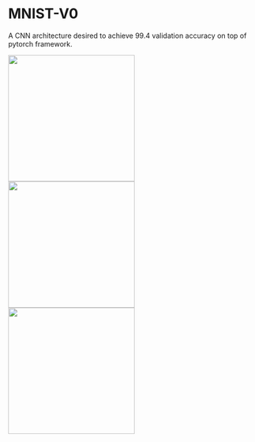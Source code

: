 # MNIST-V0
A CNN architecture desired to achieve 99.4 validation accuracy on top of pytorch framework.

<img src="https://github.com/kishkath/S6-MNIST-V1/assets/60026221/121074e9-7acd-4d88-9041-63adf0dfab35" width = 256 height = 256>

<img src="https://github.com/kishkath/S6-MNIST-V1/assets/60026221/40cfca94-016c-4050-97db-89e127420329" width = 256 height = 256>

<img src="https://github.com/kishkath/S6-MNIST-V1/assets/60026221/8035554a-842b-4553-bfd5-d13c7a9db902" width = 256 height = 256>
